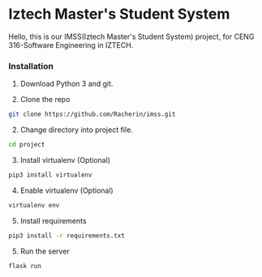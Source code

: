 # Iztech Master's Student System
Hello, this is our IMSS(Iztech Master's Student System) project, for CENG 316-Software Engineering in IZTECH.

### Installation

1. Download Python 3 and git.

2. Clone the repo
```sh
git clone https://github.com/Racherin/imss.git
```
2. Change directory into project file.
```sh
cd project
```
3. Install virtualenv (Optional)
```sh
pip3 install virtualenv
```
4. Enable virtualenv (Optional)
```sh
virtualenv env
```
5. Install requirements
```sh
pip3 install -r requirements.txt
```
5. Run the server
```sh
flask run
```

